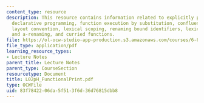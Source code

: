 ```yaml
---
content_type: resource
description: This resource contains information related to explicitly parallel fibonacci,
  declarative programming, function execution by substitution, confluence, blocks,
  layout convention, lexical scoping, renaming bound identifiers, lexical scoping
  and a-renaming, and curried functions.
file: https://ol-ocw-studio-app-production.s3.amazonaws.com/courses/6-827-multithreaded-parallelism-languages-and-compilers-fall-2002/83f7842206da5f513f6d36d76815dbb8_L02pH_FunctionalPrint.pdf
file_type: application/pdf
learning_resource_types:
- Lecture Notes
parent_title: Lecture Notes
parent_type: CourseSection
resourcetype: Document
title: L02pH_FunctionalPrint.pdf
type: OCWFile
uid: 83f78422-06da-5f51-3f6d-36d76815dbb8
---
```

